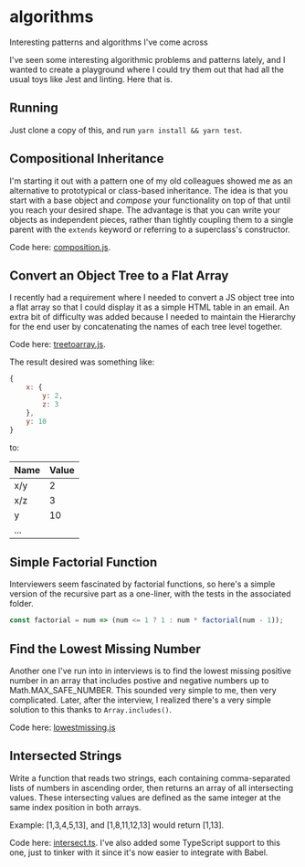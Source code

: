 # algorithms

Interesting patterns and algorithms I've come across

I've seen some interesting algorithmic problems and patterns lately, and I wanted to create a playground where I could try them out that had all the usual toys like Jest and linting. Here that is.

## Running

Just clone a copy of this, and run `yarn install && yarn test`.

## Compositional Inheritance

I'm starting it out with a pattern one of my old colleagues showed me as an alternative to prototypical or class-based inheritance. The idea is that you start with a base object and _compose_ your functionality on top of that until you reach your desired shape. The advantage is that you can write your objects as independent pieces, rather than tightly coupling them to a single parent with the `extends` keyword or referring to a superclass's constructor.

Code here: [composition.js](composition/composition.js).

## Convert an Object Tree to a Flat Array

I recently had a requirement where I needed to convert a JS object tree into a flat array so that I could display it as a simple HTML table in an email. An extra bit of difficulty was added because I needed to maintain the Hierarchy for the end user by concatenating the names of each tree level together.

Code here: [treetoarray.js](treetoarray/treetoarray.js).

The result desired was something like:

```js
{
	x: {
		y: 2,
		z: 3
	},
	y: 10
}
```

to:

| Name | Value |
| ---- | ----- |
| x/y  | 2     |
| x/z  | 3     |
| y    | 10    |
| ...  |

## Simple Factorial Function

Interviewers seem fascinated by factorial functions, so here's a simple version of the recursive part as a one-liner, with the tests in the associated folder.

```js
const factorial = num => (num <= 1 ? 1 : num * factorial(num - 1));
```

## Find the Lowest Missing Number

Another one I've run into in interviews is to find the lowest missing positive number in an array that includes postive and negative numbers up to Math.MAX_SAFE_NUMBER. This sounded very simple to me, then very complicated. Later, after the interview, I realized there's a very simple solution to this thanks to `Array.includes()`.

Code here: [lowestmissing.js](lowestmissing/lowestmissing.js)

## Intersected Strings

Write a function that reads two strings, each containing comma-separated lists of numbers in ascending order, then returns an array of all intersecting values. These intersecting values are defined as the same integer at the same index position in both arrays.

Example: [1,3,4,5,13], and [1,8,11,12,13] would return [1,13].

Code here: [intersect.ts](intersect/intersect.ts). I've also added some TypeScript support to this one, just to tinker with it since it's now easier to integrate with Babel.
